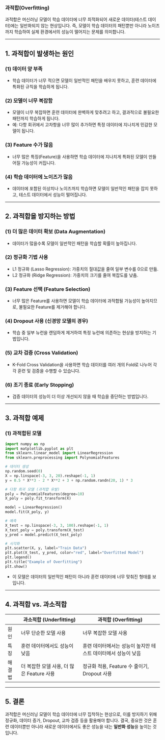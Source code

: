 ### **과적합(Overfitting)**
과적합은 머신러닝 모델이 학습 데이터에 너무 최적화되어 새로운 데이터(테스트 데이터)에는 일반화되지 않는 현상입니다. 즉, 모델이 학습 데이터의 패턴뿐만 아니라 노이즈까지 학습하여 실제 환경에서의 성능이 떨어지는 문제를 의미합니다.

---

## **1. 과적합이 발생하는 원인**
### **(1) 데이터 양 부족**
- 학습 데이터가 너무 적으면 모델이 일반적인 패턴을 배우지 못하고, 훈련 데이터에 특화된 규칙을 학습하게 됩니다.

### **(2) 모델이 너무 복잡함**
- 모델이 너무 복잡하면 훈련 데이터에 완벽하게 맞추려고 하고, 결과적으로 불필요한 패턴까지 학습하게 됩니다.
- 예: 다항 회귀에서 고차항을 너무 많이 추가하면 특정 데이터에 지나치게 민감한 모델이 됩니다.

### **(3) Feature 수가 많음**
- 너무 많은 특징(Feature)을 사용하면 학습 데이터에 지나치게 특화된 모델이 만들어질 가능성이 커집니다.

### **(4) 학습 데이터에 노이즈가 많음**
- 데이터에 포함된 이상치나 노이즈까지 학습하면 모델이 일반적인 패턴을 잡지 못하고, 테스트 데이터에서 성능이 떨어집니다.

---

## **2. 과적합을 방지하는 방법**
### **(1) 더 많은 데이터 확보 (Data Augmentation)**
- 데이터가 많을수록 모델이 일반적인 패턴을 학습할 확률이 높아집니다.

### **(2) 정규화 기법 사용**
- L1 정규화 (Lasso Regression): 가중치의 절대값을 줄여 일부 변수를 0으로 만듦.
- L2 정규화 (Ridge Regression): 가중치의 크기를 줄여 복잡도를 낮춤.

### **(3) Feature 선택 (Feature Selection)**
- 너무 많은 Feature를 사용하면 모델이 학습 데이터에 과적합될 가능성이 높아지므로, 불필요한 Feature를 제거해야 합니다.

### **(4) Dropout 사용 (신경망 모델의 경우)**
- 학습 중 일부 뉴런을 랜덤하게 제거하여 특정 뉴런에 의존하는 현상을 방지하는 기법입니다.

### **(5) 교차 검증 (Cross Validation)**
- K-Fold Cross Validation을 사용하면 학습 데이터를 여러 개의 Fold로 나누어 각각 훈련 및 검증을 수행할 수 있습니다.

### **(6) 조기 종료 (Early Stopping)**
- 검증 데이터의 성능이 더 이상 개선되지 않을 때 학습을 중단하는 방법입니다.

---

## **3. 과적합 예제**
### **(1) 과적합된 모델**
```python
import numpy as np
import matplotlib.pyplot as plt
from sklearn.linear_model import LinearRegression
from sklearn.preprocessing import PolynomialFeatures

# 데이터 생성
np.random.seed(0)
X = np.linspace(-3, 3, 20).reshape(-1, 1)
y = 0.5 * X**3 - 2 * X**2 + 3 + np.random.randn(20, 1) * 3

# 다항 회귀 모델 (과적합 유발)
poly = PolynomialFeatures(degree=10)
X_poly = poly.fit_transform(X)

model = LinearRegression()
model.fit(X_poly, y)

# 예측
X_test = np.linspace(-3, 3, 100).reshape(-1, 1)
X_test_poly = poly.transform(X_test)
y_pred = model.predict(X_test_poly)

# 시각화
plt.scatter(X, y, label="Train Data")
plt.plot(X_test, y_pred, color="red", label="Overfitted Model")
plt.legend()
plt.title("Example of Overfitting")
plt.show()
```
- 이 모델은 데이터의 일반적인 패턴이 아니라 훈련 데이터에 너무 맞춰진 형태를 보입니다.

---

## **4. 과적합 vs. 과소적합**
|  | 과소적합 (Underfitting) | 과적합 (Overfitting) |
|---|---|---|
| 원인 | 너무 단순한 모델 사용 | 너무 복잡한 모델 사용 |
| 특징 | 훈련 데이터에서도 성능이 낮음 | 훈련 데이터에서는 성능이 높지만 테스트 데이터에서 성능이 낮음 |
| 해결법 | 더 복잡한 모델 사용, 더 많은 Feature 사용 | 정규화 적용, Feature 수 줄이기, Dropout 사용 |

---

## **5. 결론**
과적합은 머신러닝 모델이 학습 데이터에 너무 집착하는 현상으로, 이를 방지하기 위해 정규화, 데이터 증가, Dropout, 교차 검증 등을 활용해야 합니다. 결국, 중요한 것은 훈련 데이터뿐만 아니라 새로운 데이터에서도 좋은 성능을 내는 **일반화 성능**을 높이는 것입니다.
